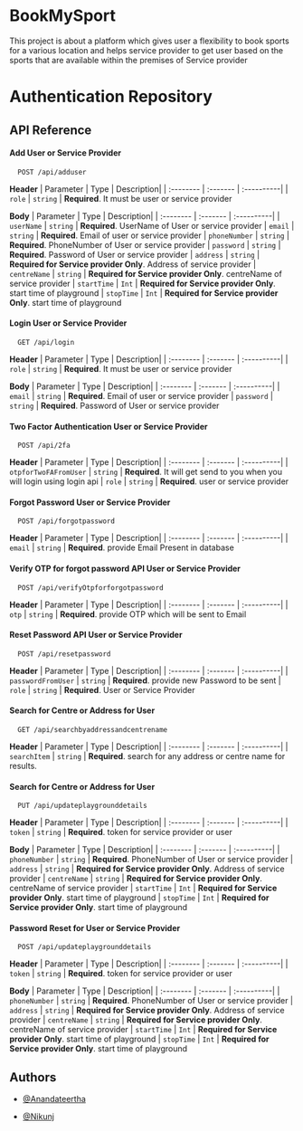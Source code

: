 
# BookMySport

This project is about a platform which gives user a flexibility to book sports for a various location and helps service provider to get user based on the sports that are available within the premises of Service provider


# Authentication Repository

## API Reference

#### Add User or Service Provider

```http
  POST /api/adduser
```
**Header**
| Parameter | Type     | Description| 
| :-------- | :------- | :----------| 
| `role` | `string` | **Required**. It must be user or service provider 

**Body**
| Parameter | Type     | Description| 
| :-------- | :------- | :----------| 
| `userName` | `string` | **Required**. UserName of User or service provider
| `email` | `string` | **Required**. Email of user or service provider
| `phoneNumber` | `string` | **Required**. PhoneNumber of User or service provider
| `password` | `string` | **Required**. Password of User or service provider
| `address` | `string` | **Required for Service provider Only**. Address of service provider
| `centreName` | `string` | **Required for Service provider Only**. centreName of service provider
| `startTime` | `Int` | **Required for Service provider Only**. start time of playground
| `stopTime` | `Int` | **Required for Service provider Only**. start time of playground


#### Login User or Service Provider

```http
  GET /api/login
```

**Header**
| Parameter | Type     | Description| 
| :-------- | :------- | :----------| 
| `role` | `string` | **Required**. It must be user or service provider 

**Body**
| Parameter | Type     | Description| 
| :-------- | :------- | :----------| 
| `email` | `string` | **Required**. Email of user or service provider
| `password` | `string` | **Required**. Password of User or service provider

#### Two Factor Authentication User or Service Provider

```http
  POST /api/2fa
```

**Header**
| Parameter | Type     | Description| 
| :-------- | :------- | :----------| 
| `otpforTwoFAFromUser` | `string` | **Required**. It will get send to you when you will login using login api
| `role` | `string` | **Required**. user or service provider

#### Forgot Password User or Service Provider

```http
  POST /api/forgotpassword
```

**Header**
| Parameter | Type     | Description| 
| :-------- | :------- | :----------| 
| `email` | `string` | **Required**. provide Email Present in database 

#### Verify OTP for forgot password API User or Service Provider

```http
  POST /api/verifyOtpforforgotpassword
```

**Header**
| Parameter | Type     | Description| 
| :-------- | :------- | :----------| 
| `otp` | `string` | **Required**. provide OTP which will be sent to Email


#### Reset Password API User or Service Provider

```http
  POST /api/resetpassword
```

**Header**
| Parameter | Type     | Description| 
| :-------- | :------- | :----------| 
| `passwordFromUser` | `string` | **Required**. provide new Password to be sent
| `role` | `string` | **Required**. User or Service Provider

####  Search for Centre or Address for User 

```http
  GET /api/searchbyaddressandcentrename
```

**Header**
| Parameter | Type     | Description| 
| :-------- | :------- | :----------| 
| `searchItem` | `string` | **Required**. search for any address or centre name for results.

####  Search for Centre or Address for User 

```http
  PUT /api/updateplaygrounddetails
```

**Header**
| Parameter | Type     | Description| 
| :-------- | :------- | :----------| 
| `token` | `string` | **Required**. token for service provider or user 


**Body**
| Parameter | Type     | Description| 
| :-------- | :------- | :----------| 
| `phoneNumber` | `string` | **Required**. PhoneNumber of User or service provider
| `address` | `string` | **Required for Service provider Only**. Address of service provider
| `centreName` | `string` | **Required for Service provider Only**. centreName of service provider
| `startTime` | `Int` | **Required for Service provider Only**. start time of playground
| `stopTime` | `Int` | **Required for Service provider Only**. start time of playground 


####  Password Reset for User or Service Provider 

```http
  POST /api/updateplaygrounddetails
```

**Header**
| Parameter | Type     | Description| 
| :-------- | :------- | :----------| 
| `token` | `string` | **Required**. token for service provider or user 


**Body**
| Parameter | Type     | Description| 
| :-------- | :------- | :----------| 
| `phoneNumber` | `string` | **Required**. PhoneNumber of User or service provider
| `address` | `string` | **Required for Service provider Only**. Address of service provider
| `centreName` | `string` | **Required for Service provider Only**. centreName of service provider
| `startTime` | `Int` | **Required for Service provider Only**. start time of playground
| `stopTime` | `Int` | **Required for Service provider Only**. start time of playground 



## Authors

- [@Anandateertha](https://github.com/VortexProjects)

- [@Nikunj](https://github.com/nkthis)






